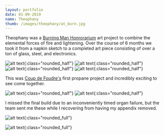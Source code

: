 ```yaml
---
layout: portfolio
date: 01-09-2019
name: Theophany
thumb: /images/theophany/at_burn.jpg
---
```


Theophany was a [Burning Man Honrorarium](https://burningman.org/culture/history/brc-history/event-archives/2019-event-archive/2019-art-installations/) art project to combine the elemental forces of
fire and lightening. Over the course of 6 months we took it from a napkin sketch
to a completed art piece consisting of over a ton of glass, steel, and electronics.

![alt text](/images/theophany/sketch.jpg "Initial sketch"){:class="rounded_half"}
![alt text](/images/theophany/maquette.jpg "Maquette"){:class="rounded_half"}
![alt text](/images/theophany/rendered.jpg "Early rendering"){:class="rounded_half"}
![alt text](/images/theophany/half_covered.jpg "Partial Base"){:class="rounded_half"}

This was [Coup de Foudre's](http://coupdefoud.re) first propane project and incredibly
exciting to see come together.

![alt text](/images/theophany/fire.jpg "Fire and glass enclosure"){:class="rounded_half"}
![alt text](/images/theophany/fire.png "Fire closer up"){:class="rounded_half"}

I missed the final build due to an inconveniently timed organ failure,
but the team sent me these while I recovering from having my appendix removed.

![alt text](/images/theophany/at_burn.jpg "Theophany at the burn"){:class="rounded_full"}

![alt text](/images/theophany/crew.jpg "Theophany crew dinner"){:class="rounded_full"}
